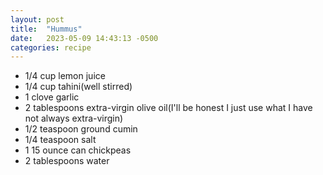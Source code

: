 ```yaml
---
layout: post
title:  "Hummus"
date:   2023-05-09 14:43:13 -0500
categories: recipe
---
```


- 1/4 cup lemon juice
- 1/4 cup tahini(well stirred)
- 1 clove garlic
- 2 tablespoons extra-virgin olive oil(I'll be honest I just use what I have not always extra-virgin)
- 1/2 teaspoon ground cumin
- 1/4 teaspoon salt
- 1 15 ounce can chickpeas
- 2 tablespoons water

